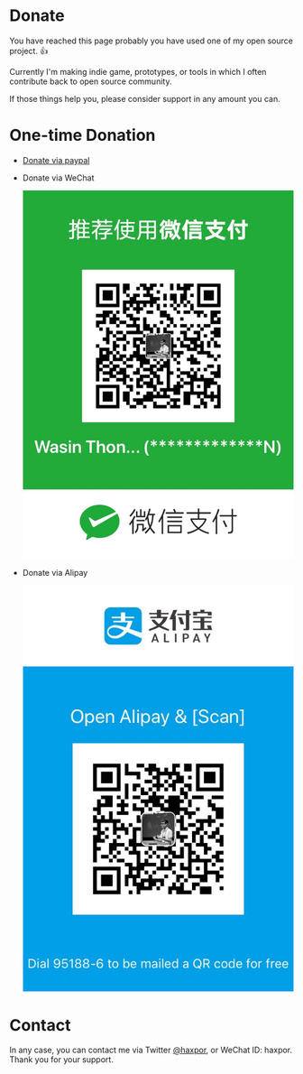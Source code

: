 # Donate

You have reached this page probably you have used one of my open source project. 👍

Currently I'm making indie game, prototypes, or tools in which I often contribute back to open source community.

If those things help you, please consider support in any amount you can.

# One-time Donation

* [Donate via paypal](https://www.paypal.me/haxpor)

* Donate via WeChat

    ![wechat pay qrcode scan](https://github.com/haxpor/donate/blob/master/wasin-wechat-pay.jpg)

* Donate via Alipay

    ![alipay pay qrcode scan](https://github.com/haxpor/donate/blob/master/wasin-alipay-pay.jpg)

# Contact

In any case, you can contact me via Twitter [@haxpor](https://twitter.com/haxpor), or WeChat ID: haxpor.  
Thank you for your support.
